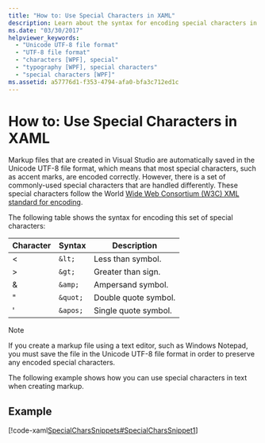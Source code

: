 ```yaml
---
title: "How to: Use Special Characters in XAML"
description: Learn about the syntax for encoding special characters in Unicode UTF-8 file format in Visual Studio for use in XAML files in Windows Presentation Foundation.
ms.date: "03/30/2017"
helpviewer_keywords: 
  - "Unicode UTF-8 file format"
  - "UTF-8 file format"
  - "characters [WPF], special"
  - "typography [WPF], special characters"
  - "special characters [WPF]"
ms.assetid: a57776d1-f353-4794-afa0-bfa3c712ed1c
---
```

# How to: Use Special Characters in XAML
Markup files that are created in Visual Studio are automatically saved in the Unicode UTF-8 file format, which means that most special characters, such as accent marks, are encoded correctly. However, there is a set of commonly-used special characters that are handled differently. These special characters follow the World [Wide Web Consortium (W3C) XML standard for encoding](https://www.w3resource.com/xml/reserved-markup-characters.php).

The following table shows the syntax for encoding this set of special characters:

| Character | Syntax   | Description          |
|-----------|----------|----------------------|
| <         | `&lt;`   | Less than symbol.    |
| >         | `&gt;`   | Greater than sign.   |
| &         | `&amp;`  | Ampersand symbol.    |
| "         | `&quot;` | Double quote symbol. |
| '         | `&apos;` | Single quote symbol. |

> [!NOTE]
> If you create a markup file using a text editor, such as Windows Notepad, you must save the file in the Unicode UTF-8 file format in order to preserve any encoded special characters.

The following example shows how you can use special characters in text when creating markup.

## Example

[!code-xaml[SpecialCharsSnippets#SpecialCharsSnippet1](~/samples/snippets/csharp/VS_Snippets_Wpf/SpecialCharsSnippets/CS/Window1.xaml#specialcharssnippet1)]
